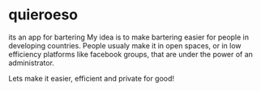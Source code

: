 # quieroeso
its an app for bartering
My idea is to make bartering easier for people in developing countries. People usualy make it in open spaces, or in low efficiency platforms like facebook groups, that are under the power of an administrator. 

Lets make it easier, efficient and private for good!
